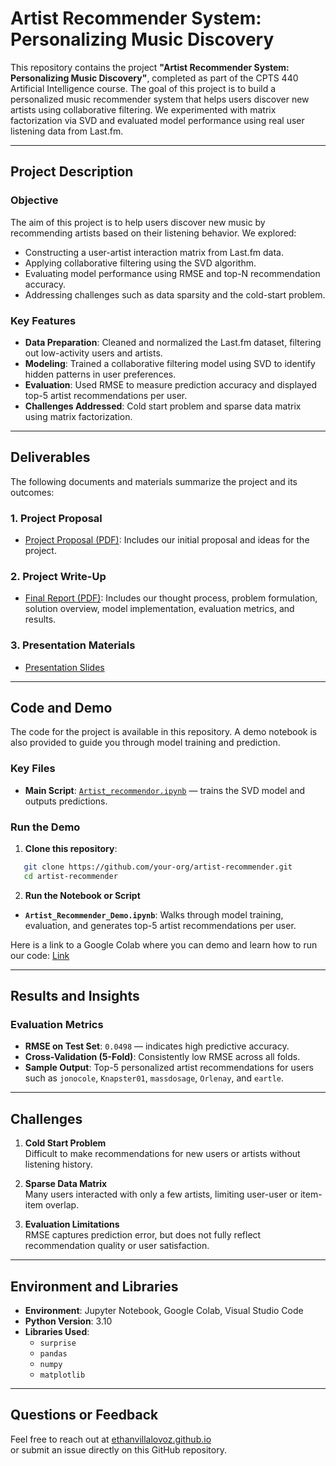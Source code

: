 # Artist Recommender System: Personalizing Music Discovery

This repository contains the project **"Artist Recommender System: Personalizing Music Discovery"**, completed as part of the CPTS 440 Artificial Intelligence course. The goal of this project is to build a personalized music recommender system that helps users discover new artists using collaborative filtering. We experimented with matrix factorization via SVD and evaluated model performance using real user listening data from Last.fm.

---

## Project Description

### **Objective**
The aim of this project is to help users discover new music by recommending artists based on their listening behavior. We explored:
- Constructing a user-artist interaction matrix from Last.fm data.
- Applying collaborative filtering using the SVD algorithm.
- Evaluating model performance using RMSE and top-N recommendation accuracy.
- Addressing challenges such as data sparsity and the cold-start problem.

### **Key Features**
- **Data Preparation**: Cleaned and normalized the Last.fm dataset, filtering out low-activity users and artists.
- **Modeling**: Trained a collaborative filtering model using SVD to identify hidden patterns in user preferences.
- **Evaluation**: Used RMSE to measure prediction accuracy and displayed top-5 artist recommendations per user.
- **Challenges Addressed**: Cold start problem and sparse data matrix using matrix factorization.

---

## Deliverables

The following documents and materials summarize the project and its outcomes:

### 1. Project Proposal
- [Project Proposal (PDF)](docs/CPTS_440_Project_Proposal.pdf): Includes our initial proposal and ideas for the project.

### 2. Project Write-Up
- [Final Report (PDF)](docs/Artist_Recommender_System_Personalizing_Music_Discovery_Final_Report.pdf): Includes our thought process, problem formulation, solution overview, model implementation, evaluation metrics, and results.

### 3. Presentation Materials
- [Presentation Slides](docs/440_Presentation.pdf)

---

## Code and Demo

The code for the project is available in this repository. A demo notebook is also provided to guide you through model training and prediction.

### **Key Files**
- **Main Script**: [`Artist_recommendor.ipynb`](src/Artist_recommendor.ipynb) — trains the SVD model and outputs predictions.

### **Run the Demo**
1. **Clone this repository**:
```bash
   git clone https://github.com/your-org/artist-recommender.git
   cd artist-recommender
```

2. **Run the Notebook or Script**

- **`Artist_Recommender_Demo.ipynb`**: Walks through model training, evaluation, and generates top-5 artist recommendations per user.

Here is a link to a Google Colab where you can demo and learn how to run our code: [Link](https://colab.research.google.com/drive/1FEpDktGjCCizpCyoMowafp0hi-jR17Af?usp=sharing)

---

## Results and Insights

### **Evaluation Metrics**
- **RMSE on Test Set**: `0.0498` — indicates high predictive accuracy.
- **Cross-Validation (5-Fold)**: Consistently low RMSE across all folds.
- **Sample Output**: Top-5 personalized artist recommendations for users such as `jonocole`, `Knapster01`, `massdosage`, `Orlenay`, and `eartle`.

---

## Challenges

1. **Cold Start Problem**  
   Difficult to make recommendations for new users or artists without listening history.

2. **Sparse Data Matrix**  
   Many users interacted with only a few artists, limiting user-user or item-item overlap.

3. **Evaluation Limitations**  
   RMSE captures prediction error, but does not fully reflect recommendation quality or user satisfaction.

---

## Environment and Libraries

- **Environment**: Jupyter Notebook, Google Colab, Visual Studio Code  
- **Python Version**: 3.10  
- **Libraries Used**:
  - `surprise`
  - `pandas`
  - `numpy`
  - `matplotlib`

---

## Questions or Feedback

Feel free to reach out at [ethanvillalovoz.github.io](https://ethanvillalovoz.github.io)  
or submit an issue directly on this GitHub repository.
